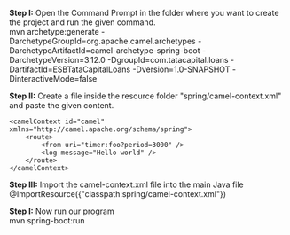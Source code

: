 <b>Step I:</b> Open the Command Prompt in the folder where you want to create the project and run the given command.</br>
mvn archetype:generate -DarchetypeGroupId=org.apache.camel.archetypes -DarchetypeArtifactId=camel-archetype-spring-boot -DarchetypeVersion=3.12.0 -DgroupId=com.tatacapital.loans -DartifactId=ESBTataCapitalLoans -Dversion=1.0-SNAPSHOT -DinteractiveMode=false

<b>Step II:</b> Create a file inside the resource folder "spring/camel-context.xml" and paste the given content.</br>
<?xml version="1.0" encoding="UTF-8"?>
<beans xmlns="http://www.springframework.org/schema/beans"
       xmlns:xsi="http://www.w3.org/2001/XMLSchema-instance" xmlns:spring="http://camel.apache.org/schema/spring"
       xsi:schemaLocation="http://www.springframework.org/schema/beans http://www.springframework.org/schema/beans/spring-beans.xsd http://camel.apache.org/schema/spring http://camel.apache.org/schema/spring/camel-spring.xsd">


    <camelContext id="camel" xmlns="http://camel.apache.org/schema/spring">
        <route>
            <from uri="timer:foo?period=3000" />
            <log message="Hello world" />
        </route>
    </camelContext>
</beans>


<b>Step III:</b> Import the camel-context.xml file into the main Java file</br>
@ImportResource({"classpath:spring/camel-context.xml"})


<b>Step I:</b> Now run our program</br>
mvn spring-boot:run
